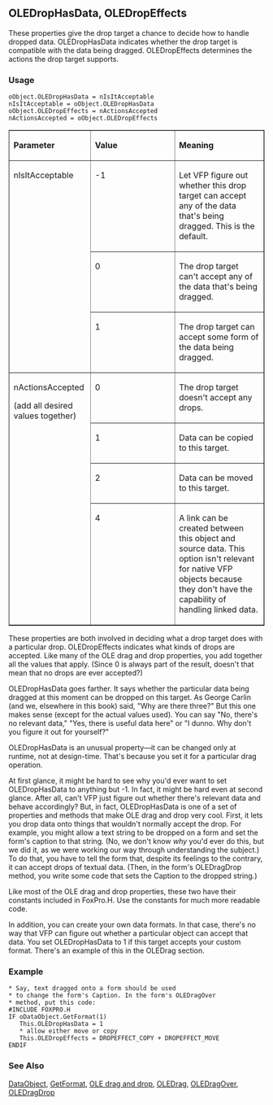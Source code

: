 ## OLEDropHasData, OLEDropEffects

These properties give the drop target a chance to decide how to handle dropped data. OLEDropHasData indicates whether the drop target is compatible with the data being dragged. OLEDropEffects determines the actions the drop target supports.

### Usage

```foxpro
oObject.OLEDropHasData = nIsItAcceptable
nIsItAcceptable = oObject.OLEDropHasData
oObject.OLEDropEffects = nActionsAccepted
nActionsAccepted = oObject.OLEDropEffects
```
<table border cellspacing=0 cellpadding=0 width=100%>
<tr>
  <td width=32% valign=top>
  <p><b>Parameter</b></p>
  </td>
  <td width=23% valign=top>
  <p><b>Value</b></p>
  </td>
  <td width=45% valign=top>
  <p><b>Meaning</b></p>
  </td>
 </tr>
<tr>
  <td width=32% rowspan=3 valign=top>
  <p>nIsItAcceptable</p>
  &nbsp;</td>
  <td width=23% valign=top>
  <p>-1</p>
  </td>
  <td width=45% valign=top>
  <p>Let VFP figure out whether this drop target can accept any of the data that's being dragged. This is the default.</p>
  </td>
 </tr>
<tr>
  <td width=33% valign=top>
  <p>0</p>
  </td>
  <td width=67% valign=top>
  <p>The drop target can't accept any of the data that's being dragged.</p>
  </td>
 </tr>
<tr>
  <td width=33% valign=top>
  <p>1</p>
  </td>
  <td width=67% valign=top>
  <p>The drop target can accept some form of the data being dragged.</p>
  </td>
 </tr>
<tr>
  <td width=32% rowspan=4 valign=top>
  <p>nActionsAccepted</p>
  <p>(add all desired values together)</p>
  </td>
  <td width=23% valign=top>
  <p>0</p>
  </td>
  <td width=45% valign=top>
  <p>The drop target doesn't accept any drops.</p>
  </td>
 </tr>
<tr>
  <td width=33% valign=top>
  <p>1</p>
  </td>
  <td width=67% valign=top>
  <p>Data can be copied to this target.</p>
  </td>
 </tr>
<tr>
  <td width=33% valign=top>
  <p>2</p>
  </td>
  <td width=67% valign=top>
  <p>Data can be moved to this target.</p>
  </td>
 </tr>
<tr>
  <td width=33% valign=top>
  <p>4</p>
  </td>
  <td width=67% valign=top>
  <p>A link can be created between this object and source data. This option isn't relevant for native VFP objects because they don't have the capability of handling linked data.</p>
  </td>
 </tr>
</table>

These properties are both involved in deciding what a drop target does with a particular drop. OLEDropEffects indicates what kinds of drops are accepted. Like many of the OLE drag and drop properties, you add together all the values that apply. (Since 0 is always part of the result, doesn't that mean that no drops are ever accepted?)

OLEDropHasData goes farther. It says whether the particular data being dragged at this moment can be dropped on this target. As George Carlin (and we, elsewhere in this book) said, "Why are there three?" But this one makes sense (except for the actual values used). You can say "No, there's no relevant data," "Yes, there is useful data here" or "I dunno. Why don't you figure it out for yourself?"

OLEDropHasData is an unusual property&mdash;it can be changed only at runtime, not at design-time. That's because you set it for a particular drag operation. 

At first glance, it might be hard to see why you'd ever want to set OLEDropHasData to anything but -1. In fact, it might be hard even at second glance. After all, can't VFP just figure out whether there's relevant data and behave accordingly? But, in fact, OLEDropHasData is one of a set of properties and methods that make OLE drag and drop very cool. First, it lets you drop data onto things that wouldn't normally accept the drop. For example, you might allow a text string to be dropped on a form and set the form's caption to that string. (No, we don't know *why* you'd ever do this, but we did it, as we were working our way through understanding the subject.) To do that, you have to tell the form that, despite its feelings to the contrary, it can accept drops of textual data. (Then, in the form's OLEDragDrop method, you write some code that sets the Caption to the dropped string.) 

Like most of the OLE drag and drop properties, these two have their constants included in FoxPro.H. Use the constants for much more readable code.

In addition, you can create your own data formats. In that case, there's no way that VFP can figure out whether a particular object can accept that data. You set OLEDropHasData to 1 if this target accepts your custom format. There's an example of this in the OLEDrag section.

### Example

```foxpro
* Say, text dragged onto a form should be used
* to change the form's Caption. In the form's OLEDragOver
* method, put this code:
#INCLUDE FOXPRO.H
IF oDataObject.GetFormat(1)
   This.OLEDropHasData = 1
   * allow either move or copy
   This.OLEDropEffects = DROPEFFECT_COPY + DROPEFFECT_MOVE
ENDIF
```
### See Also

[DataObject](s4g770.md), [GetFormat](s4g778.md), [OLE drag and drop](s4g830.md), [OLEDrag](s4g824.md), [OLEDragOver](s4g823.md), [OLEDragDrop](s4g823.md)